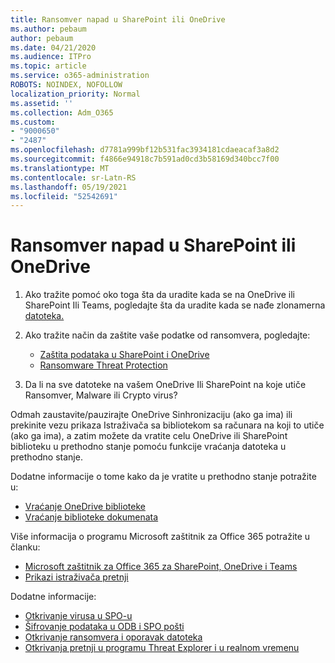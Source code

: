 ```yaml
---
title: Ransomver napad u SharePoint ili OneDrive
ms.author: pebaum
author: pebaum
ms.date: 04/21/2020
ms.audience: ITPro
ms.topic: article
ms.service: o365-administration
ROBOTS: NOINDEX, NOFOLLOW
localization_priority: Normal
ms.assetid: ''
ms.collection: Adm_O365
ms.custom:
- "9000650"
- "2487"
ms.openlocfilehash: d7781a999bf12b531fac3934181cdaeacaf3a8d2
ms.sourcegitcommit: f4866e94918c7b591ad0cd3b58169d340bcc7f00
ms.translationtype: MT
ms.contentlocale: sr-Latn-RS
ms.lasthandoff: 05/19/2021
ms.locfileid: "52542691"
---
```

# <a name="ransomware-attack-in-sharepoint-or-onedrive"></a>Ransomver napad u SharePoint ili OneDrive

1.  Ako tražite pomoć oko toga šta da uradite kada se na OneDrive ili SharePoint Ili Teams, pogledajte šta da uradite kada se nađe zlonamerna [datoteka.](https://support.office.com/en-ie/article/what-to-do-when-a-malicious-file-is-found-in-sharepoint-online-onedrive-or-microsoft-teams-01e902ad-a903-4e0f-b093-1e1ac0c37ad2)
2. Ako tražite način da zaštite vaše podatke od ransomvera, pogledajte:
    - [Zaštita podataka u SharePoint i OneDrive](/sharepoint/safeguarding-your-data) 
    - [Ransomware Threat Protection](/windows/security/threat-protection/intelligence/ransomware-malware)    

3.  Da li na sve datoteke na vašem OneDrive Ili SharePoint na koje utiče Ransomver, Malware ili Crypto virus? 

Odmah zaustavite/pauzirajte OneDrive Sinhronizaciju (ako ga ima) ili prekinite vezu prikaza Istraživača sa bibliotekom sa računara na koji to utiče (ako ga ima), a zatim možete da vratite celu OneDrive ili SharePoint biblioteku u prethodno stanje pomoću funkcije vraćanja datoteka u prethodno stanje. 

Dodatne informacije o tome kako da je vratite u prethodno stanje potražite u:

- [Vraćanje OneDrive biblioteke](https://support.office.com/article/restore-your-onedrive-fa231298-759d-41cf-bcd0-25ac53eb8a150)
- [Vraćanje biblioteke dokumenata](https://support.office.com/article/restore-a-document-library-317791c3-8bd0-4dfd-8254-3ca90883d39a)

Više informacija o programu Microsoft zaštitnik za Office 365 potražite u članku:
- [Microsoft zaštitnik za Office 365 za SharePoint, OneDrive i Teams](/microsoft-365/security/office-365-security/atp-for-spo-odb-and-teams)
- [Prikazi istraživača pretnji](/microsoft-365/security/office-365-security/threat-explorer-views)

Dodatne informacije:

- [Otkrivanje virusa u SPO-u](/microsoft-365/security/office-365-security/virus-detection-in-spo)</br>
- [Šifrovanje podataka u ODB i SPO pošti](/microsoft-365/compliance/data-encryption-in-odb-and-spo)</br>
- [Otkrivanje ransomvera i oporavak datoteka](https://support.office.com/article/Ransomware-detection-and-recovering-your-files-0d90ec50-6bfd-40f4-acc7-b8c12c73637f)</br>
- [Otkrivanja pretnji u programu Threat Explorer i u realnom vremenu](/microsoft-365/security/office-365-security/threat-explorer-views)